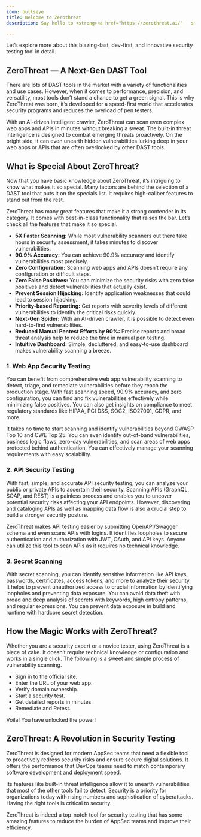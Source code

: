 ```yaml
---
icon: bullseye
title: Welcome to Zerothreat
description: Say hello to <strong><a href="https://zerothreat.ai/"   style="color:#9b26b6; text-decoration:underline; ">ZeroThreat</a></strong> — a cutting-edge security scanning platform to empower your application security initiatives. With many new exciting features, it has created buzz and excitement among developers and security experts.

---
```


Let’s explore more about this blazing-fast, dev-first, and innovative security testing tool in detail.

## ZeroThreat — A Next-Gen DAST Tool 

There are lots of DAST tools in the market with a variety of functionalities and use cases. However, when it comes to performance, precision, and versatility, most tools don’t stand a chance to get a green signal. This is why ZeroThreat was born, it’s developed for a speed-first world that accelerates security programs and reduces the overload of pen testers.

With an AI-driven intelligent crawler, ZeroThreat can scan even complex web apps and APIs in minutes without breaking a sweat. The built-in threat intelligence is designed to combat emerging threats proactively. On the bright side, it can even unearth hidden vulnerabilities lurking deep in your web apps or APIs that are often overlooked by other DAST tools.

## What is Special About ZeroThreat? 

Now that you have basic knowledge about ZeroThreat, it’s intriguing to know what makes it so special. Many factors are behind the selection of a DAST tool that puts it on the specials list. It requires high-caliber features to stand out from the rest.

ZeroThreat has many great features that make it a strong contender in its category. It comes with best-in-class functionality that raises the bar. Let’s check all the features that make it so special.

* **5X Faster Scanning:** While most vulnerability scanners out there take hours in security assessment, it takes minutes to discover vulnerabilities.
* **90.9% Accuracy:** You can achieve 90.9% accuracy and identify vulnerabilities most precisely.
* **Zero Configuration:** Scanning web apps and APIs doesn’t require any configuration or difficult steps.
* **Zero False Positives:** You can minimize the security risks with zero false positives and detect vulnerabilities that actually exist.
* **Prevent Session Hijacking:** Identify application weaknesses that could lead to session hijacking.
* **Priority-based Reporting:** Get reports with severity levels of different vulnerabilities to identify the critical risks quickly.
* **Next-Gen Spider:** With an AI-driven crawler, it is possible to detect even hard-to-find vulnerabilities.
* **Reduced Manual Pentest Efforts by 90%:** Precise reports and broad threat analysis help to reduce the time in manual pen testing.
* **Intuitive Dashboard:** Simple, decluttered, and easy-to-use dashboard makes vulnerability scanning a breeze.

### 1. Web App Security Testing 

You can benefit from comprehensive web app vulnerability scanning to detect, triage, and remediate vulnerabilities before they reach the production stage. With fast scanning speed, 90.9% accuracy, and zero configuration, you can find and fix vulnerabilities effectively while minimizing false positives. You can also get insights on compliance to meet regulatory standards like HIPAA, PCI DSS, SOC2, ISO27001, GDPR, and more.

It takes no time to start scanning and identify vulnerabilities beyond OWASP Top 10 and CWE Top 25. You can even identify out-of-band vulnerabilities, business logic flaws, zero-day vulnerabilities, and scan areas of web apps protected behind authentication. You can effectively manage your scanning requirements with easy scalability.

### 2. API Security Testing 

With fast, simple, and accurate API security testing, you can analyze your public or private APIs to ascertain their security. Scanning APIs (GraphQL, SOAP, and REST) is a painless process and enables you to uncover potential security risks affecting your API endpoints. However, discovering and cataloging APIs as well as mapping data flow is also a crucial step to build a stronger security posture.

ZeroThreat makes API testing easier by submitting OpenAPI/Swagger schema and even scans APIs with logins. It identifies loopholes to secure authentication and authorization with JWT, OAuth, and API keys. Anyone can utilize this tool to scan APIs as it requires no technical knowledge.

### 3. Secret Scanning 

With secret scanning, you can identify sensitive information like API keys, passwords, certificates, access tokens, and more to analyze their security. It helps to prevent unauthorized access to crucial information by identifying loopholes and preventing data exposure. You can avoid data theft with broad and deep analysis of secrets with keywords, high entropy patterns, and regular expressions. You can prevent data exposure in build and runtime with hardcore secret detection.

## How the Magic Works with ZeroThreat?

Whether you are a security expert or a novice tester, using ZeroThreat is a piece of cake. It doesn’t require technical knowledge or configuration and works in a single click. The following is a sweet and simple process of vulnerability scanning.

  - Sign in to the official site.
  - Enter the URL of your web app.
  - Verify domain ownership.
  - Start a security test.
  - Get detailed reports in minutes.
  - Remediate and Retest.


Voila! You have unlocked the power!

## ZeroThreat: A Revolution in Security Testing 

ZeroThreat is designed for modern AppSec teams that need a flexible tool to proactively redress security risks and ensure secure digital solutions. It offers the performance that DevOps teams need to match contemporary software development and deployment speed.

Its features like built-in threat intelligence allow it to unearth vulnerabilities that most of the other tools fail to detect. Security is a priority for organizations today with rising numbers and sophistication of cyberattacks. Having the right tools is critical to security.

ZeroThreat is indeed a top-notch tool for security testing that has some amazing features to reduce the burden of AppSec teams and improve their efficiency.
